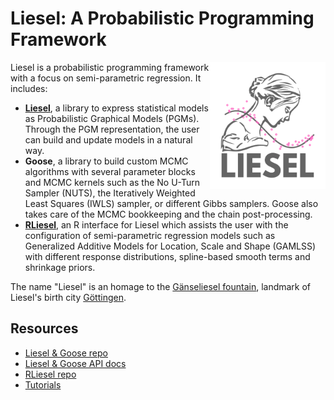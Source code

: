 # Liesel: A Probabilistic Programming Framework

<img src="https://raw.githubusercontent.com/liesel-devs/liesel/main/misc/logo/logo-light.png" alt="logo" align="right" width="185">

Liesel is a probabilistic programming framework with a focus on semi-parametric regression. It includes:

- [**Liesel**](https://github.com/liesel-devs/liesel), a library to express statistical models as Probabilistic Graphical Models (PGMs). Through the PGM representation, the user can build and update models in a natural way.
- **Goose**, a library to build custom MCMC algorithms with several parameter blocks and MCMC kernels such as the No U-Turn Sampler (NUTS), the Iteratively Weighted Least Squares (IWLS) sampler, or different Gibbs samplers. Goose also takes care of the MCMC bookkeeping and the chain post-processing.
- [**RLiesel**](https://github.com/liesel-devs/rliesel), an R interface for Liesel which assists the user with the configuration of semi-parametric regression models such as Generalized Additive Models for Location, Scale and Shape (GAMLSS) with different response distributions, spline-based smooth terms and shrinkage priors.

The name "Liesel" is an homage to the [Gänseliesel fountain](https://en.wikipedia.org/wiki/G%C3%A4nseliesel), landmark of Liesel's birth city [Göttingen](https://en.wikipedia.org/wiki/G%C3%B6ttingen).

## Resources

- [Liesel & Goose repo](https://github.com/liesel-devs/liesel)
- [Liesel & Goose API docs](https://liesel-devs.github.io/liesel)
- [RLiesel repo](https://github.com/liesel-devs/rliesel)
- [Tutorials](https://liesel-devs.github.io/liesel-tutorials)
